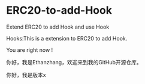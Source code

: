 # ERC20-to-add-Hook
Extend ERC20 to add Hook and use Hook

Hooks:This is a extension to ERC20 to add Hook.

You are right now !


你好，我是Ethanzhang，欢迎来到我的GitHub开源仓库。

你好，我是版本x


